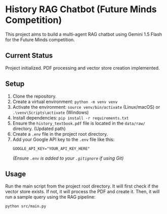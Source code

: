 # History RAG Chatbot (Future Minds Competition)

This project aims to build a multi-agent RAG chatbot using Gemini 1.5 Flash for the Future Minds competition.

## Current Status
Project initialized. PDF processing and vector store creation implemented.

## Setup
1. Clone the repository.
2. Create a virtual environment: `python -m venv venv`
3. Activate the environment: `source venv/bin/activate` (Linux/macOS) or `.\venv\Scripts\activate` (Windows)
4. Install dependencies: `pip install -r requirements.txt`
5. Ensure the `history_textbook.pdf` file is located in the `data/raw/` directory. (Updated path)
6. Create a `.env` file in the project root directory.
7. Add your Google API key to the `.env` file like this:
   ```
   GOOGLE_API_KEY="YOUR_API_KEY_HERE"
   ```
   *(Ensure `.env` is added to your `.gitignore` if using Git)*

## Usage
Run the main script from the project root directory. It will first check if the vector store exists. If not, it will process the PDF and create it. Then, it will run a sample query using the RAG pipeline:
```bash
python src/main.py
```
